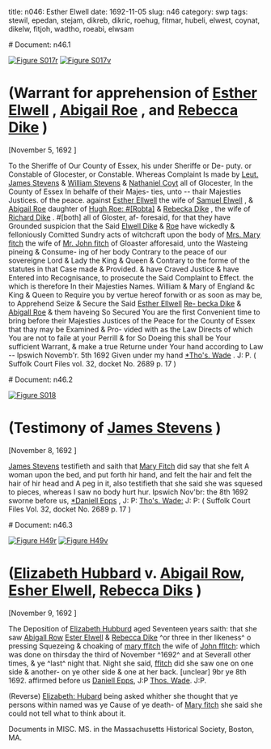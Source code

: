 title: n046: Esther Elwell
date: 1692-11-05
slug: n46
category: swp
tags: stewil, epedan, stejam, dikreb, dikric, roehug, fitmar, hubeli, elwest, coynat, dikelw, fitjoh, wadtho, roeabi, elwsam


<div markdown class="doc" id="n46.1"># Document: n46.1

[![Figure S017r](archives/Suffolk/small/S017A.jpg)](archives/Suffolk/large/S017A.jpg)
[![Figure S017v](archives/Suffolk/small/S017B.jpg)](archives/Suffolk/large/S017B.jpg)

# (Warrant for apprehension of [Esther Elwell](/tag/elwest.html) , [Abigail Roe](/tag/roeabi.html) ,  and [Rebecca Dike](/tag/dikreb.html) )

[November 5, 1692 ]

To the Sheriffe of Our County of Essex, his under Sheriffe or De-  puty. or Constable of Glocester, or Constable. Whereas Complaint  Is made by [Leut. James Stevens](/tag/stejam.html) & [William Stevens](/tag/stewil.html) & [Nathaniel Coyt](/tag/coynat.html)  all of Glocester, In the County of Essex In behalfe of their Majes-  ties, unto -- thair Majesties Justices. of the peace. against [Esther Ellwell](/tag/elwest.html) the wife of [Samuel Elwell](/tag/elwsam.html) , & [Abigail Roe](/tag/roeabi.html) daughter of [Hugh Roe: #[Robta]](/tag/roehug.html) & [Rebecka Dike](/tag/dikreb.html) , the wife of [Richard Dike](/tag/dikric.html) . #[both] all of Gloster, af-  foresaid, for that they have Grounded suspicion that the Said [Elwell Dike](/tag/dikelw.html) & [Roe](/tag/roeabi.html) have wickedly & felloniously Comitted Sundry acts of  witchcraft upon the body of [Mrs. Mary fitch](/tag/fitmar.html) the wife of [Mr. John fitch](/tag/fitjoh.html) of Gloaster afforesaid, unto the Wasteing pineing & Consume-  ing of her body Contrary to the peace of our sovereigne Lord & Lady  the King & Queen & Contrary to the forme of the statutes in that  Case made & Provided. & have Craved Justice & have Entered into  Recognisance, to prosecute the Said Complaint to Effect. the which  is therefore In their Majesties Names. William & Mary of England &c  King & Queen to Require you by vertue hereof forwith or as soon as  may be, to Apprehend Seize & Secure the Said [Esther Ellwell](/tag/elwest.html) [Re- becka Dike](/tag/dikreb.html) & [Abigall Roe](/tag/roeabi.html) & them haveing So Secured You are the  first Convenient time to bring before their Majesties Justices of the  Peace for the County of Essex that thay may be Examined & Pro-  vided with as the Law Directs of which You are not to faile at your  Perrill & for So Doeing this shall be Your sufficient Warrant,  & make a true Returne under Your hand according to Law --
Ipswich Novemb'r. 5th 1692  Given under my hand  [*Tho's. Wade](/tag/wadtho.html) . J: P. ( Suffolk Court Files vol. 32, docket No. 2689 p. 17 )</div><div markdown class="doc" id="n46.2"># Document: n46.2

[![Figure S018](archives/Suffolk/small/S018.jpg)](archives/Suffolk/large/S018.jpg)

# (Testimony of [James Stevens](/tag/stejam.html) )

[November 8, 1692 ]

[James Stevens](/tag/stejam.html) testifieth and saith that [Mary Fitch](/tag/fitmar.html) did say that she  felt A woman upon the bed, and put forth hir hand, and felt the  hair and felt the hair of hir head and A peg in it, also testifieth  that she said she was squesed to pieces, whereas I saw no body  hurt hur.
Ipswich Nov'br: the 8th 1692  sworne  before us,  [*Daniell Epps](/tag/epedan.html) , J: P:  [Tho's. Wade:](/tag/wadtho.html) J: P: ( Suffolk Court Files Vol. 32, docket No. 2689 p. 17 )</div><div markdown class="doc" id="n46.3"># Document: n46.3

[![Figure H49r](archives/MassHist/gifs/H49A.gif)](archives/MassHist/large/H49A.jpg)
[![Figure H49v](archives/MassHist/gifs/H49B.gif)](archives/MassHist/large/H49B.jpg)

# ([Elizabeth Hubbard](/tag/hubeli.html) v. [Abigail Row](/tag/roeabi.html), [Esher Elwell](/tag/elwest.html), [Rebecca Diks](/tag/dikreb.html) )

[November 9, 1692 ]

The Deposition of [Elizabeth Hubburd](/tag/hubeli.html) aged Seventeen years saith: that she saw [Abigall Row](/tag/roeabi.html) [Ester Elwell](/tag/elwest.html) & [Rebecca Dike](/tag/dikreb.html) ^or three in ther likeness^ o pressing Squezeing & choaking of [mary ffitch](/tag/fitmar.html) the wife of [John ffitch](/tag/fitjoh.html): which was done on thirsday the third of November ^1692^ and at Severall other times, & ye ^last^ night that. Night she said, [ffitch](/tag/fitmar.html) did she saw one on one side & another- on ye other side & one at her back. [unclear] 9br ye 8th 1692. affirmed before us  [Daniell Epps](/tag/epedan.html), J:P [Thos. Wade](/tag/wadtho.html). J:P.

(Reverse) [Elizabeth: Hubard](/tag/hubeli.html) being asked whither she thought that ye persons within named was ye Cause of ye death- of [Mary fitch](/tag/fitmar.html) she said she could not tell what to think about it.

Documents in MISC. MS. in the Massachusetts Historical Society, Boston, MA.
</div>
